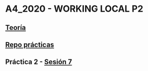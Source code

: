 # A4_2020 - WORKING LOCAL P2

## [Teoría](http://ub-gei-sd.github.io)

## [Repo prácticas](https://github.com/UB-GEI-SD/A)

## Práctica 2 - [Sesión 7](http://ub-gei-sd.github.io/Heroku/)
